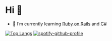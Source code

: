 # Hi 🤙

- 📔 I’m currently learning [Ruby on Rails][ruby_projects] and [C#][csharp_projects]

[![Top Langs](https://github-readme-stats.vercel.app/api/top-langs/?username=henrique-souza&theme=ayu-mirage&layout=compact&langs_count=10&hide=HTML,Batchfile,CSS,Less,Cmake,C,swift)](https://github.com/henrique-souza?tab=repositories) [![spotify-github-profile][spotify]](https://github.com/kittinan/spotify-github-profile)

[spotify]: https://spotify-github-profile.vercel.app/api/view?uid=22aaqwnwsca3lv62n6lido44i&cover_image=true&theme=natemoo-re&show_offline=true&bar_color=000000&bar_color_cover=true
[ruby_projects]: https://github.com/henrique-souza?tab=repositories&q=&type=&language=ruby&sort=
[delphi_projects]: https://github.com/henrique-souza/delphi_exercises
[csharp_projects]: https://github.com/henrique-souza?tab=repositories&q=&type=&language=c%23&sort=
